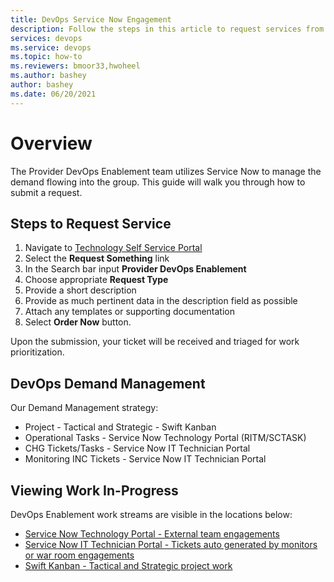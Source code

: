 ```yaml
---
title: DevOps Service Now Engagement
description: Follow the steps in this article to request services from the Provider DevOps team.
services: devops
ms.service: devops
ms.topic: how-to
ms.reviewers: bmoor33,hwoheel
ms.author: bashey
author: bashey
ms.date: 06/20/2021
---
```


# Overview

The Provider DevOps Enablement team utilizes Service Now to manage the demand flowing into the group. This guide will walk you through how to submit a request.

## Steps to Request Service

1. Navigate to [Technology Self Service Portal](https://optum.service-now.com/itss2)
1. Select the **Request Something** link
1. In the Search bar input **Provider DevOps Enablement**
1. Choose appropriate **Request Type**
1. Provide a short description
1. Provide as much pertinent data in the description field as possible
1. Attach any templates or supporting documentation
1. Select **Order Now** button.

Upon the submission, your ticket will be received and triaged for work prioritization.

## DevOps Demand Management

Our Demand Management strategy:

- Project - Tactical and Strategic - Swift Kanban
- Operational Tasks - Service Now Technology Portal (RITM/SCTASK)
- CHG Tickets/Tasks - Service Now IT Technician Portal
- Monitoring INC Tickets - Service Now IT Technician Portal

## Viewing Work In-Progress

DevOps Enablement work streams are visible in the locations below:

- [Service Now Technology Portal - External team engagements](https://optum.service-now.com/itss2/) 
- [Service Now IT Technician Portal - Tickets auto generated by monitors or war room engagements](https://optum.service-now.com/navpage.do)
- [Swift Kanban - Tactical and Strategic project work](https://optum.swiftkanban.com/)
